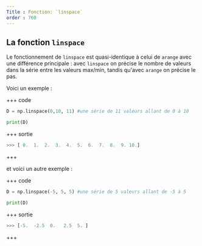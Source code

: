 ```yaml
---
Title : Fonction: `linspace`
order : 760
---
```


## La fonction `linspace`

Le fonctionnement de `linspace` est quasi-identique à celui de `arange` avec une différence principale : avec `linspace` on précise le nombre de valeurs dans la série entre les valeurs max/min, tandis qu'avec `arange` on précise le pas. 

Voici un exemple : 

+++ code
```python
D = np.linspace(0,10, 11) #une série de 11 valeurs allant de 0 à 10

print(D)
```
+++ sortie
```python
>>> [ 0.  1.  2.  3.  4.  5.  6.  7.  8.  9. 10.]
```
+++

et voici un autre exemple : 

+++ code
```python
D = np.linspace(-5, 5, 5) #une série de 5 valeurs allant de -5 à 5

print(D)
```
+++ sortie
```python
>>> [-5.  -2.5  0.   2.5  5. ]
```
+++

